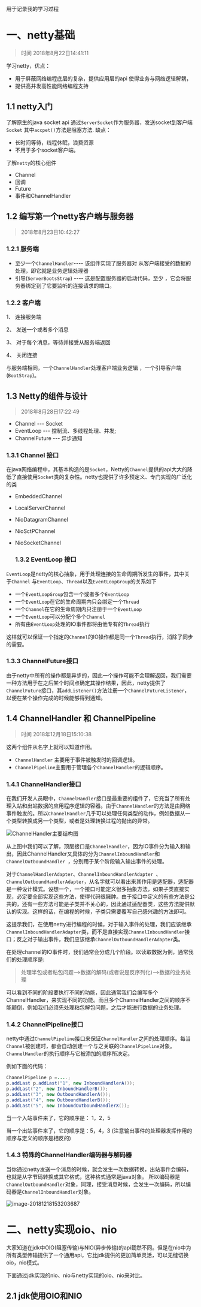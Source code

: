 用于记录我的学习过程

# 一、netty基础
> 时间 2018年8月22日14:41:11

 学习netty，优点：
   - 用于屏蔽网络编程底层的复杂，提供应用层的api
      使得业务与网络逻辑解耦，
   - 提供高并发高性能网络编程支持
## 1.1 netty入门
   了解原生的java socket api
   通过`ServerSocket`作为服务器，发送socket到客户端`Socket`
   其中`accpet()`方法是阻塞方法.
   缺点：

   - 长时间等待，线程休眠，浪费资源
   - 不用于多个socket客户端。

  了解`netty`的核心组件
  - Channel
  - 回调
  - Future
  - 事件和ChannelHandler

 ## 1.2 编写第一个netty客户端与服务器
 >2018年8月23日10:42:27
 ### 1.2.1 服务端
   - 至少一个`ChannelHandler`---- 该组件实现了服务器对
      从客户端接受的数据的处理，即它就是业务逻辑处理器
   - 引导(`ServerBootsStrap`) ---- 这是配置服务器的启动代码，至少
      ，它会将服务器绑定到了它要监听的连接请求的端口。
  ### 1.2.2 客户端
   1、 连接服务端

   2、 发送一个或者多个消息

   3、 对于每个消息，等待并接受从服务端返回

   4、 关闭连接

   与服务端相同，一个`ChannelHandler`处理客户端业务逻辑
   ，一个引导客户端(`BootStrap`)。

   ## 1.3 Netty的组件与设计
   > 2018年8月28日17:22:49
   - Channel --- Socket
   - EventLoop --- 控制流、多线程处理、并发;
   - ChannelFuture --- 异步通知

   ### 1.3.1 Channel 接口
   在java网络编程中，其基本构造的是`Socket`，Netty的`Channel`提供的api大大的降低了直接使用`Socket`类的复杂性。netty也提供了许多预定义、专门实现的广泛化的类

- EmbeddedChannel
- LocalServerChannel
- NioDatagramChannel
- NioSctPChannel
- NioSocketChannel

   ### 1.3.2 EventLoop 接口

`EventLoop`是netty的核心抽象，用于处理连接的生命周期所发生的事件，其中关于`Channel` 与`EventLoop`、`Thread`以及`EventLoopGroup`的关系如下

- 一个`EventLoopGroup`包含一个或者多个`EventLoop`
- 一个`EventLoop`在它的生命周期内只会绑定一个`Thread`
- 一个`Channel`在它的生命周期内只注册于一个`EventLoop`
- 一个`EventLoop`可以分配个多个`Channel`
- 所有由`EventLoop`处理的IO事件都将由他专有的`Thread`执行

这样就可以保证一个指定的`Channel`的IO操作都是同一个`Thread`执行，消除了同步的需要。

### 1.3.3 ChannelFuture接口

由于netty中所有的操作都是异步的，因此一个操作可能不会理解返回，我们需要一种方法用于在之后某个时间点确定其操作结果，因此，netty提供了`ChannelFuture`接口，其`addListener()`方法注册一个`ChannelFutureListener`，以便在某个操作完成的时候能够得到通知。

## 1.4 ChannelHandler 和 ChannelPipeline

> 时间 2018年12月18日15:10:38

这两个组件从名字上就可以知道作用。

- `ChannelHandler` 主要用于事件被触发时的回调逻辑。
- `ChannelPipeline`主要用于管理各个`ChannelHandler`的逻辑顺序。



### 1.4.1 ChannelHandler接口

在我们开发人员眼中，`ChannelHandler`接口是最重要的组件了，它充当了所有处理入站和出站数据的应用程序逻辑的容器。由于`ChannelHandler`的方法是由网络事件触发的。所以`ChannelHandler`几乎可以处理任何类型的动作，例如数据从一个类型转换成另一个类型，或者是处理转换过程的抛出的异常。

![ChannelHandler主要结构图](/Users/yukong/Documents/ideaProjects/adolesce/src/main/java/com/yukong/netty/README.assets/image-20181218144747217-5115667.png)

从上图中我们可以了解，顶层接口是`ChannelHandler`，因为IO事件分为输入和输出，因此ChannelHandler又具体的分为`ChannelInboundHandler`和`ChannelOutboundHandler `，分别用于某个阶段输入输出事件的处理。

对于`ChannelHandlerAdapter`、`ChannelInboundHandlerAdapter `、`ChannelOutboundHandlerAdapter`，从名字就可以看出来其作用是适配器，适配器是一种设计模式。设想一个，一个接口可能定义很多抽象方法，如果子类直接实现，必定要全部实现这些方法，使得代码很臃肿。由于接口中定义的有些方法是公共的，还有一些方法可能是子类并不关心的，因此通过适配器类，这些方法提供默认的实现。这样的话，在编程的时候，子类只需要覆写自己感兴趣的方法即可。

这提示我们，在使用netty进行编程的时候，对于输入事件的处理，我们应该继承`ChannelInboundHandlerAdapter`类，而不是直接实现`ChannelInboundHandler`接口；反之对于输出事件，我们应该继承`ChannelOutboundHandlerAdapter`类。

在处理channel的IO事件时，我们通常会分成几个阶段。以读取数据为例，通常我们的处理顺序是:

>  处理半包或者粘包问题-->数据的解码(或者说是反序列化)-->数据的业务处理 

可以看到不同的阶段要执行不同的功能，因此通常我们会编写多个ChannelHandler，来实现不同的功能。而且多个ChannelHandler之间的顺序不能颠倒，例如我们必须先处理粘包解包问题，之后才能进行数据的业务处理。

### 1.4.2 ChannelPipeline接口

netty中通过`ChannelPipeline`接口来保证`ChannelHandler`之间的处理顺序。每当`Channel`被创建时，都会自动创建一个与之关联的`ChannelPipeline`对象。`ChannelHandler`的执行顺序与它被添加的顺序所决定。

例如下面的代码：

```java
ChannelPipeline p =....;
p.addLast p.addLast("1", new InboundHandlerA());
p.addLast("2", new InboundHandlerB());
p.addLast("3", new OutboundHandlerA());
p.addLast("4", new OutboundHandlerB());
p.addLast("5", new InboundOutboundHandlerX());
```

当一个入站事件来了，它的顺序是： 1，2，5

当一个出站事件来了，它的顺序是：5，4，3 (注意输出事件的处理器发挥作用的顺序与定义的顺序是相反的)



### 1.4.3 特殊的ChannelHandler编码器与解码器

当你通过netty发送一个消息的时候，就会发生一次数据转换，出站事件会编码，也就是从字节码转换成其它格式，这种格式通常是java对象。 所以编码器是`ChannelOutboundHandler`对象，同理，接受消息时候，会发生一次编码，所以编码器是`ChannelInboundHandler`对象。

![image-20181218153203687](/Users/yukong/Documents/ideaProjects/adolesce/src/main/java/com/yukong/netty/README.assets/image-20181218153203687-5118323.png)



# 二、netty实现oio、nio

大家知道在jdk中OIO(阻塞传输)与NIO(异步传输)的api截然不同。但是在nio中为所有类型传输提供了一个通用api，它比jdk提供的更加简单灵活，可以无缝切换oio，nio模式。

下面通过jdk实现的nio、nio与netty实现的oio、nio来对比。

## 2.1 jdk使用OIO和NIO

